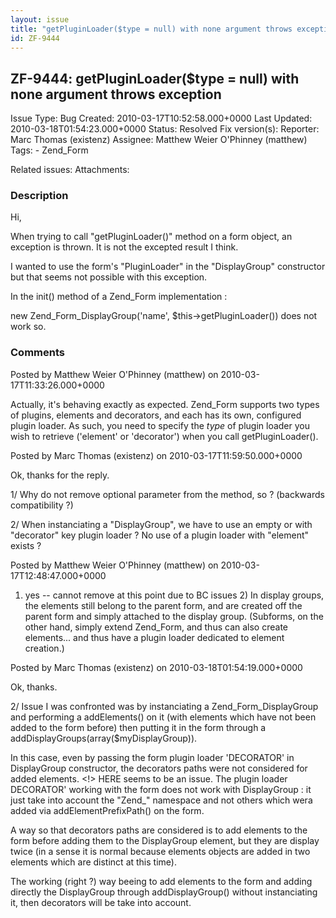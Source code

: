 ```yaml
---
layout: issue
title: "getPluginLoader($type = null) with none argument throws exception"
id: ZF-9444
---
```


ZF-9444: getPluginLoader($type = null) with none argument throws exception
--------------------------------------------------------------------------

 Issue Type: Bug Created: 2010-03-17T10:52:58.000+0000 Last Updated: 2010-03-18T01:54:23.000+0000 Status: Resolved Fix version(s): 
 Reporter:  Marc Thomas (existenz)  Assignee:  Matthew Weier O'Phinney (matthew)  Tags: - Zend\_Form
 
 Related issues: 
 Attachments: 
### Description

Hi,

When trying to call "getPluginLoader()" method on a form object, an exception is thrown. It is not the excepted result I think.

I wanted to use the form's "PluginLoader" in the "DisplayGroup" constructor but that seems not possible with this exception.

In the init() method of a Zend\_Form implementation :

new Zend\_Form\_DisplayGroup('name', $this->getPluginLoader()) does not work so.

 

 

### Comments

Posted by Matthew Weier O'Phinney (matthew) on 2010-03-17T11:33:26.000+0000

Actually, it's behaving exactly as expected. Zend\_Form supports two types of plugins, elements and decorators, and each has its own, configured plugin loader. As such, you need to specify the _type_ of plugin loader you wish to retrieve ('element' or 'decorator') when you call getPluginLoader().

 

 

Posted by Marc Thomas (existenz) on 2010-03-17T11:59:50.000+0000

Ok, thanks for the reply.

1/ Why do not remove optional parameter from the method, so ? (backwards compatibility ?)

2/ When instanciating a "DisplayGroup", we have to use an empty or with "decorator" key plugin loader ? No use of a plugin loader with "element" exists ?

 

 

Posted by Matthew Weier O'Phinney (matthew) on 2010-03-17T12:48:47.000+0000

1) yes -- cannot remove at this point due to BC issues 2) In display groups, the elements still belong to the parent form, and are created off the parent form and simply attached to the display group. (Subforms, on the other hand, simply extend Zend\_Form, and thus can also create elements... and thus have a plugin loader dedicated to element creation.)

 

 

Posted by Marc Thomas (existenz) on 2010-03-18T01:54:19.000+0000

Ok, thanks.

2/ Issue I was confronted was by instanciating a Zend\_Form\_DisplayGroup and performing a addElements() on it (with elements which have not been added to the form before) then putting it in the form through a addDisplayGroups(array($myDisplayGroup)).

In this case, even by passing the form plugin loader 'DECORATOR' in DisplayGroup constructor, the decorators paths were not considered for added elements. <!> HERE seems to be an issue. The plugin loader DECORATOR' working with the form does not work with DisplayGroup : it just take into account the "Zend\_" namespace and not others which wera added via addElementPrefixPath() on the form.

A way so that decorators paths are considered is to add elements to the form before adding them to the DisplayGroup element, but they are display twice (in a sense it is normal because elements objects are added in two elements which are distinct at this time).

The working (right ?) way beeing to add elements to the form and adding directly the DisplayGroup through addDisplayGroup() without instanciating it, then decorators will be take into account.

 

 